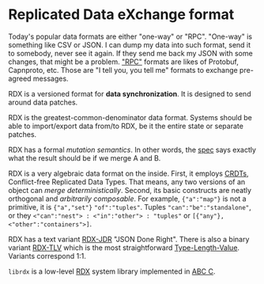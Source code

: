 #   Replicated Data eXchange format

Today's popular data formats are either "one-way" or "RPC".
"One-way" is something like CSV or JSON.
I can dump my data into such format, send it to somebody, never see it again.
If they send me back my JSON with some changes, that might be a problem.
["RPC"][p] formats are likes of Protobuf, Capnproto, etc.
Those are "I tell you, you tell me" formats to exchange pre-agreed messages.

RDX is a versioned format for **data synchronization**.
It is designed to send around data patches.

RDX is the greatest-common-denominator data format.
Systems should be able to import/export data from/to RDX,
be it the entire state or separate patches.

RDX has a formal *mutation semantics*.
In other words, the [spec][X] says exactly what the result should be if we merge A and B.

RDX is a very algebraic data format on the inside.
First, it employs [CRDTs][T], Conflict-free Replicated Data Types.
That means, any two versions of an object can *merge deterministically*.
Second, its basic constructs are neatly orthogonal and *arbitrarily composable*.
For example, `{"a":"map"}` is not a primitive, it is `{"a","set"}` `"of":"tuples"`.
Tuples `"can":"be":"standalone"`, or they `<"can":"nest"> : <"in":"other"> : "tuples"` or `[{"any"}, <"other":"containers">]`.

RDX has a text variant [RDX-JDR][J] "JSON Done Right".
There is also a binary variant [RDX-TLV][X] which is the most straightforward [Type-Length-Value][L].
Variants correspond 1:1.

`librdx` is a low-level [RDX][X] system library implemented in [ABC C][A].

[A]: ../abc/
[X]: ./RDX.md
[J]: ./JDR.md
[c]: http://github.com/drpcorg/chotki/rdx
[p]: https://en.wikipedia.org/wiki/Remote_procedure_call
[T]: http://en.wikipedia.org/wiki/CRDT
[L]: https://en.wikipedia.org/wiki/Type-length-value

